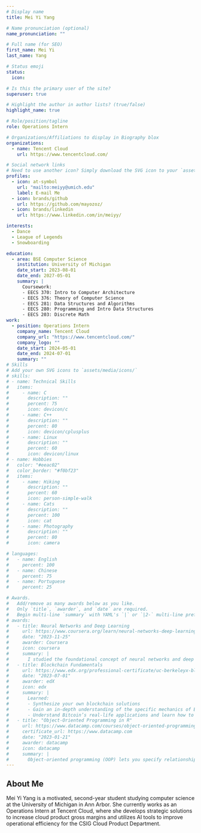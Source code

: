 ```yaml
---
# Display name
title: Mei Yi Yang

# Name pronunciation (optional)
name_pronunciation: ""

# Full name (for SEO)
first_name: Mei Yi
last_name: Yang

# Status emoji
status:
  icon:

# Is this the primary user of the site?
superuser: true

# Highlight the author in author lists? (true/false)
highlight_name: true

# Role/position/tagline
role: Operations Intern

# Organizations/Affiliations to display in Biography blox
organizations:
  - name: Tencent Cloud
    url: https://www.tencentcloud.com/

# Social network links
# Need to use another icon? Simply download the SVG icon to your `assets/media/icons/` folder.
profiles:
  - icon: at-symbol
    url: "mailto:meiyy@umich.edu"
    label: E-mail Me
  - icon: brands/github
    url: https://github.com/mayozoz/
  - icon: brands/linkedin
    url: https://www.linkedin.com/in/meiyy/

interests:
  - Dance
  - League of Legends
  - Snowboarding

education:
  - area: BSE Computer Science
    institution: University of Michigan
    date_start: 2023-08-01
    date_end: 2027-05-01
    summary: |
      Coursework:
      - EECS 370: Intro to Computer Architecture
      - EECS 376: Theory of Computer Science
      - EECS 281: Data Structures and Algorithms
      - EECS 280: Programming and Intro Data Structures
      - EECS 203: Discrete Math
work:
  - position: Operations Intern
    company_name: Tencent Cloud
    company_url: "https://www.tencentcloud.com/"
    company_logo: ""
    date_start: 2024-05-01
    date_end: 2024-07-01
    summary: ""
# Skills
# Add your own SVG icons to `assets/media/icons/`
# skills:
# - name: Technical Skills
#   items:
#     - name: C
#       description: ""
#       percent: 75
#       icon: devicon/c
#     - name: C++
#       description: ""
#       percent: 80
#       icon: devicon/cplusplus
#     - name: Linux
#       description: ""
#       percent: 60
#       icon: devicon/linux
# - name: Hobbies
#   color: "#eeac02"
#   color_border: "#f0bf23"
#   items:
#     - name: Hiking
#       description: ""
#       percent: 60
#       icon: person-simple-walk
#     - name: Cats
#       description: ""
#       percent: 100
#       icon: cat
#     - name: Photography
#       description: ""
#       percent: 80
#       icon: camera

# languages:
#   - name: English
#     percent: 100
#   - name: Chinese
#     percent: 75
#   - name: Portuguese
#     percent: 25

# Awards.
#   Add/remove as many awards below as you like.
#   Only `title`, `awarder`, and `date` are required.
#   Begin multi-line `summary` with YAML's `|` or `|2-` multi-line prefix and indent 2 spaces below.
# awards:
#   - title: Neural Networks and Deep Learning
#     url: https://www.coursera.org/learn/neural-networks-deep-learning
#     date: "2023-11-25"
#     awarder: Coursera
#     icon: coursera
#     summary: |
#       I studied the foundational concept of neural networks and deep learning. By the end, I was familiar with the significant technological trends driving the rise of deep learning; build, train, and apply fully connected deep neural networks; implement efficient (vectorized) neural networks; identify key parameters in a neural network’s architecture; and apply deep learning to your own applications.
#   - title: Blockchain Fundamentals
#     url: https://www.edx.org/professional-certificate/uc-berkeleyx-blockchain-fundamentals
#     date: "2023-07-01"
#     awarder: edX
#     icon: edx
#     summary: |
#       Learned:
#       - Synthesize your own blockchain solutions
#       - Gain an in-depth understanding of the specific mechanics of Bitcoin
#       - Understand Bitcoin’s real-life applications and learn how to attack and destroy Bitcoin, Ethereum, smart contracts and Dapps, and alternatives to Bitcoin’s Proof-of-Work consensus algorithm
#   - title: "Object-Oriented Programming in R"
#     url: https://www.datacamp.com/courses/object-oriented-programming-with-s3-and-r6-in-r
#     certificate_url: https://www.datacamp.com
#     date: "2023-01-21"
#     awarder: datacamp
#     icon: datacamp
#     summary: |
#       Object-oriented programming (OOP) lets you specify relationships between functions and the objects that they can act on, helping you manage complexity in your code. This is an intermediate level course, providing an introduction to OOP, using the S3 and R6 systems. S3 is a great day-to-day R programming tool that simplifies some of the functions that you write. R6 is especially useful for industry-specific analyses, working with web APIs, and building GUIs.
---
```


## About Me

Mei Yi Yang is a motivated, second-year student studying computer science at the University of Michigan in Ann Arbor. She currently works as an Operations Intern at Tencent Cloud, where she develops strategic solutions to increase cloud product gross margins and utilizes AI tools to improve operational efficiency for the CSIG Cloud Product Department.

